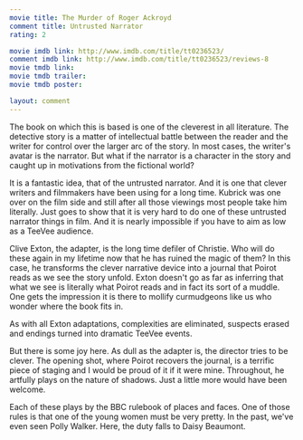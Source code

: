 ```yaml
---
movie title: The Murder of Roger Ackroyd
comment title: Untrusted Narrator
rating: 2

movie imdb link: http://www.imdb.com/title/tt0236523/
comment imdb link: http://www.imdb.com/title/tt0236523/reviews-8
movie tmdb link: 
movie tmdb trailer: 
movie tmdb poster: 

layout: comment
---
```


The book on which this is based is one of the cleverest in all literature. The detective story is a matter of intellectual battle between the reader and the writer for control over the larger arc of the story. In most cases, the writer's avatar is the narrator. But what if the narrator is a character in the story and caught up in motivations from the fictional world?

It is a fantastic idea, that of the untrusted narrator. And it is one that clever writers and filmmakers have been using for a long time. Kubrick was one over on the film side and still after all those viewings most people take him literally. Just goes to show that it is very hard to do one of these untrusted narrator things in film. And it is nearly impossible if you have to aim as low as a TeeVee audience.

Clive Exton, the adapter, is the long time defiler of Christie. Who will do these again in my lifetime now that he has ruined the magic of them? In this case, he transforms the clever narrative device into a journal that Poirot reads as we see the story unfold. Exton doesn't go as far as inferring that what we see is literally what Poirot reads and in fact its sort of a muddle. One gets the impression it is there to mollify curmudgeons like us who wonder where the book fits in.

As with all Exton adaptations, complexities are eliminated, suspects erased and endings turned into dramatic TeeVee events.

But there is some joy here. As dull as the adapter is, the director tries to be clever. The opening shot, where Poirot recovers the journal, is a terrific piece of staging and I would be proud of it if it were mine. Throughout, he artfully plays on the nature of shadows. Just a little more would have been welcome.

Each of these plays by the BBC rulebook of places and faces. One of those rules is that one of the young women must be very pretty. In the past, we've even seen Polly Walker. Here, the duty falls to Daisy Beaumont.